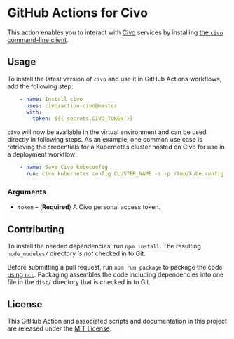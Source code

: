 # GitHub Actions for Civo

This action enables you to interact with [Civo](https://www.civo.com/) services by installing [the `civo` command-line client](https://github.com/civo/cli).

## Usage

To install the latest version of `civo` and use it in GitHub Actions workflows, add the following step:

```yaml
    - name: Install civo
      uses: civo/action-civo@master
      with:
        token: ${{ secrets.CIVO_TOKEN }}
```

`civo` will now be available in the virtual environment and can be used directly in following steps. As an example, one common use case is retrieving the credentials for a Kubernetes cluster hosted on Civo for use in a deployment workflow:

```yaml
    - name: Save Civo kubeconfig
      run: civo kubernetes config CLUSTER_NAME -s -p /tmp/kube.config
```

### Arguments

- `token` – (**Required**) A Civo personal access token.

## Contributing

To install the needed dependencies, run `npm install`. The resulting `node_modules/` directory _is not_ checked in to Git.

Before submitting a pull request, run `npm run package` to package the code [using `ncc`](https://github.com/zeit/ncc#ncc). Packaging assembles the code including dependencies into one file in the `dist/` directory that is checked in to Git.

## License

This GitHub Action and associated scripts and documentation in this project are released under the [MIT License](LICENSE).

